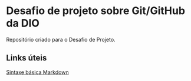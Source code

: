 # Desafio de projeto sobre Git/GitHub da DIO
Repositório criado para o Desafio de Projeto. 

## Links úteis
[Sintaxe básica Markdown](https://markdownguide.org/basic-syntax/)
